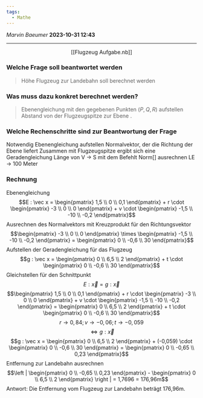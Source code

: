 ```yaml
---
tags:
  - Mathe
---
```

*Marvin Baeumer* **2023-10-31 12:43**

---
<span style="display:block;width:fit-content;margin:auto;">[[Flugzeug Aufgabe.nb]]</span> 
### Welche Frage soll beantwortet werden
> Höhe Flugzeug zur Landebahn soll berechnet werden
### Was muss dazu konkret berechnet werden?
> Ebenengleichung mit den gegebenen Punkten $(P, Q, R)$ aufstellen Abstand von der Flugzeugspitze zur Ebene .
### Welche Rechenschritte sind zur Beantwortung der Frage 
Notwendig
Ebenengleichung aufstellen 
Normalvektor, der die Richtung der Ebene liefert 
Zusammen mit Flugzeugspitze ergibt sich eine Geradengleichung 
Länge von V $\rightarrow$ S mit dem Befehlt Norm[] ausrechnen 
LE $\rightarrow$ 100 Meter
### Rechnung
Ebenengleichung
$$E : \vec x = \begin{pmatrix} 1,5 \\ 0 \\ 0,1 \end{pmatrix} + r \cdot \begin{pmatrix} -3 \\ 0 \\ 0 \end{pmatrix} + v \cdot \begin{pmatrix} -1,5 \\ -10 \\ -0,2 \end{pmatrix}$$
Ausrechnen des Normalvektors mit Kreuzprodukt für den Richtungsvektor 
$$\begin{pmatrix} -3 \\ 0 \\ 0 \end{pmatrix} \times \begin{pmatrix} -1,5 \\ -10 \\ -0,2 \end{pmatrix} = \begin{pmatrix} 0 \\ -0,6 \\ 30 \end{pmatrix}$$
Aufstellen der Geradengleichung für das Flugzeug
$$g : \vec x = \begin{pmatrix} 0 \\ 6,5 \\ 2 \end{pmatrix} + t \cdot \begin{pmatrix} 0 \\ -0,6 \\ 30 \end{pmatrix}$$
Gleichstellen für den Schnittpunkt
$$E : \vec x = g : \vec x$$
$$\begin{pmatrix} 1,5 \\ 0 \\ 0,1 \end{pmatrix} + r \cdot \begin{pmatrix} -3 \\ 0 \\ 0 \end{pmatrix} + v \cdot \begin{pmatrix} -1,5 \\ -10 \\ -0,2 \end{pmatrix} = \begin{pmatrix} 0 \\ 6,5 \\ 2 \end{pmatrix} + t \cdot \begin{pmatrix} 0 \\ -0,6 \\ 30 \end{pmatrix}$$
$$r \rightarrow 0,84; v \rightarrow -0,06; t \rightarrow -0,059$$
$$\Leftrightarrow g : \vec x$$
$$g : \vec x = \begin{pmatrix} 0 \\ 6,5 \\ 2 \end{pmatrix} + (-0,059) \cdot \begin{pmatrix} 0 \\ -0,6 \\ 30 \end{pmatrix} = \begin{pmatrix} 0 \\ -0,65 \\ 0,23 \end{pmatrix}$$
Entfernung zur Landebahn ausrechnen
$$\left | \begin{pmatrix} 0 \\ -0,65 \\ 0,23 \end{pmatrix} - \begin{pmatrix} 0 \\ 6,5 \\ 2 \end{pmatrix} \right | = 1,7696 = 176,96m$$
Antwort: Die Entfernung vom Flugzeug zur Landebahn beträgt 176,96m. 